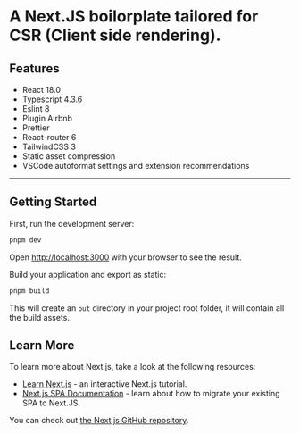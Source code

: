 # A Next.JS boilorplate tailored for CSR (Client side rendering).

## Features

- React 18.0
- Typescript 4.3.6
- Eslint 8
- Plugin Airbnb
- Prettier
- React-router 6
- TailwindCSS 3
- Static asset compression
- VSCode autoformat settings and extension recommendations

---

## Getting Started

First, run the development server:

```bash
pnpm dev
```

Open [http://localhost:3000](http://localhost:3000) with your browser to see the result.

Build your application and export as static:

```bash
pnpm build
```

This will create an `out` directory in your project root folder, it will contain all the build assets.

## Learn More

To learn more about Next.js, take a look at the following resources:

- [Learn Next.js](https://nextjs.org/learn) - an interactive Next.js tutorial.
- [Next.js SPA Documentation](<require('@tailwindcss/forms')>) - learn about how to migrate your existing SPA to Next.JS.

You can check out [the Next.js GitHub repository](https://github.com/vercel/next.js/).
